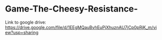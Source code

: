 # Game-The-Cheesy-Resistance-

Link to google drive:
https://drive.google.com/file/d/1EEgMQauBvhEuPjXhuznAU7jCp0pRjK_m/view?usp=sharing
